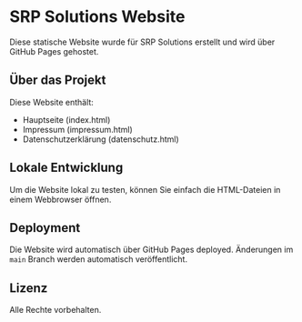 # SRP Solutions Website

Diese statische Website wurde für SRP Solutions erstellt und wird über GitHub Pages gehostet.

## Über das Projekt

Diese Website enthält:
- Hauptseite (index.html)
- Impressum (impressum.html)
- Datenschutzerklärung (datenschutz.html)

## Lokale Entwicklung

Um die Website lokal zu testen, können Sie einfach die HTML-Dateien in einem Webbrowser öffnen.

## Deployment

Die Website wird automatisch über GitHub Pages deployed. Änderungen im `main` Branch werden automatisch veröffentlicht.

## Lizenz

Alle Rechte vorbehalten.
